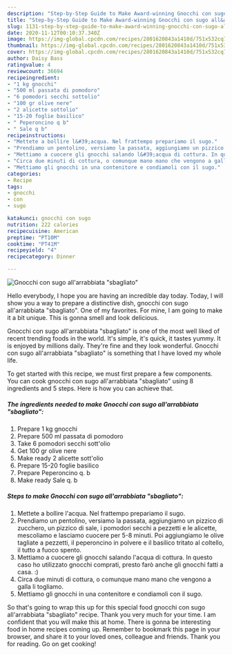```yaml
---
description: "Step-by-Step Guide to Make Award-winning Gnocchi con sugo all&amp;#39;arrabbiata &amp;#34;sbagliato&amp;#34;"
title: "Step-by-Step Guide to Make Award-winning Gnocchi con sugo all&amp;#39;arrabbiata &amp;#34;sbagliato&amp;#34;"
slug: 1131-step-by-step-guide-to-make-award-winning-gnocchi-con-sugo-all-and-39-arrabbiata-and-34-sbagliato-and-34
date: 2020-11-12T00:10:37.340Z
image: https://img-global.cpcdn.com/recipes/2801620843a1410d/751x532cq70/gnocchi-con-sugo-allarrabbiata-sbagliato-recipe-main-photo.jpg
thumbnail: https://img-global.cpcdn.com/recipes/2801620843a1410d/751x532cq70/gnocchi-con-sugo-allarrabbiata-sbagliato-recipe-main-photo.jpg
cover: https://img-global.cpcdn.com/recipes/2801620843a1410d/751x532cq70/gnocchi-con-sugo-allarrabbiata-sbagliato-recipe-main-photo.jpg
author: Daisy Bass
ratingvalue: 4
reviewcount: 36694
recipeingredient:
- "1 kg gnocchi"
- "500 ml passata di pomodoro"
- "6 pomodori secchi sottolio"
- "100 gr olive nere"
- "2 alicette sottolio"
- "15-20 foglie basilico"
- " Peperoncino q b"
- " Sale q b"
recipeinstructions:
- "Mettete a bollire l&#39;acqua. Nel frattempo prepariamo il sugo."
- "Prendiamo un pentolino, versiamo la passata, aggiungiamo un pizzico di zucchero, un pizzico di sale, i pomodori secchi a pezzetti e le alicette, mescoliamo e lasciamo cuocere per 5-8 minuti. Poi aggiungiamo le olive tagliate a pezzetti, il peperoncino in polvere e il basilico tritato al coltello, il tutto a fuoco spento."
- "Mettiamo a cuocere gli gnocchi salando l&#39;acqua di cottura. In questo caso ho utilizzato gnocchi comprati, presto farò anche gli gnocchi fatti a casa. :)"
- "Circa due minuti di cottura, o comunque mano mano che vengono a galla li togliamo."
- "Mettiamo gli gnocchi in una contenitore e condiamoli con il sugo."
categories:
- Recipe
tags:
- gnocchi
- con
- sugo

katakunci: gnocchi con sugo 
nutrition: 222 calories
recipecuisine: American
preptime: "PT10M"
cooktime: "PT41M"
recipeyield: "4"
recipecategory: Dinner

---
```



![Gnocchi con sugo all&#39;arrabbiata &#34;sbagliato&#34;](https://img-global.cpcdn.com/recipes/2801620843a1410d/751x532cq70/gnocchi-con-sugo-allarrabbiata-sbagliato-recipe-main-photo.jpg)

Hello everybody, I hope you are having an incredible day today. Today, I will show you a way to prepare a distinctive dish, gnocchi con sugo all&#39;arrabbiata &#34;sbagliato&#34;. One of my favorites. For mine, I am going to make it a bit unique. This is gonna smell and look delicious.



Gnocchi con sugo all&#39;arrabbiata &#34;sbagliato&#34; is one of the most well liked of recent trending foods in the world. It's simple, it's quick, it tastes yummy. It is enjoyed by millions daily. They're fine and they look wonderful. Gnocchi con sugo all&#39;arrabbiata &#34;sbagliato&#34; is something that I have loved my whole life.


To get started with this recipe, we must first prepare a few components. You can cook gnocchi con sugo all&#39;arrabbiata &#34;sbagliato&#34; using 8 ingredients and 5 steps. Here is how you can achieve that.

<!--inarticleads1-->

##### The ingredients needed to make Gnocchi con sugo all&#39;arrabbiata &#34;sbagliato&#34;:

1. Prepare 1 kg gnocchi
1. Prepare 500 ml passata di pomodoro
1. Take 6 pomodori secchi sott&#39;olio
1. Get 100 gr olive nere
1. Make ready 2 alicette sott&#39;olio
1. Prepare 15-20 foglie basilico
1. Prepare  Peperoncino q. b
1. Make ready  Sale q. b




<!--inarticleads2-->

##### Steps to make Gnocchi con sugo all&#39;arrabbiata &#34;sbagliato&#34;:

1. Mettete a bollire l&#39;acqua. Nel frattempo prepariamo il sugo.
1. Prendiamo un pentolino, versiamo la passata, aggiungiamo un pizzico di zucchero, un pizzico di sale, i pomodori secchi a pezzetti e le alicette, mescoliamo e lasciamo cuocere per 5-8 minuti. Poi aggiungiamo le olive tagliate a pezzetti, il peperoncino in polvere e il basilico tritato al coltello, il tutto a fuoco spento.
1. Mettiamo a cuocere gli gnocchi salando l&#39;acqua di cottura. In questo caso ho utilizzato gnocchi comprati, presto farò anche gli gnocchi fatti a casa. :)
1. Circa due minuti di cottura, o comunque mano mano che vengono a galla li togliamo.
1. Mettiamo gli gnocchi in una contenitore e condiamoli con il sugo.




So that's going to wrap this up for this special food gnocchi con sugo all&#39;arrabbiata &#34;sbagliato&#34; recipe. Thank you very much for your time. I am confident that you will make this at home. There is gonna be interesting food in home recipes coming up. Remember to bookmark this page in your browser, and share it to your loved ones, colleague and friends. Thank you for reading. Go on get cooking!
